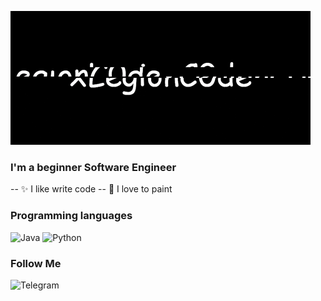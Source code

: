 
![Header](https://github.com/xLegionC0de/xLegionC0de/blob/main/giphy.gif?raw=true)

### I'm a beginner Software Engineer

-- ✨ I like write code
-- 🎨 I love to paint

### Programming languages
![Java](https://img.shields.io/badge/-Java-090909?style=for-the-badge&logo=java&logoColor=E6826C)
![Python](https://img.shields.io/badge/-Python-090909?style=for-the-badge&logo=python)

### Follow Me

![Telegram](https://img.shields.io/badge/-Telegram-090909?style=for-the-badge&logo=telegram)
